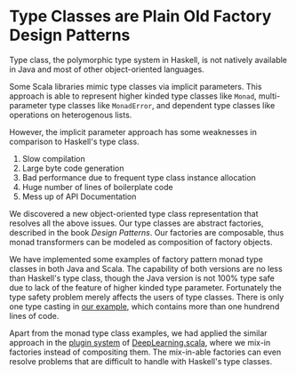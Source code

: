 # Type Classes are Plain Old Factory Design Patterns

Type class, the polymorphic type system in Haskell, is not natively available in Java and most of other object-oriented languages.

Some Scala libraries mimic type classes via implicit parameters. This approach is able to represent higher kinded type classes like `Monad`, multi-parameter type classes like `MonadError`, and dependent type classes like operations on heterogenous lists.

However, the implicit parameter approach has some weaknesses in comparison to Haskell's type class.

1. Slow compilation
2. Large byte code generation
3. Bad performance due to frequent type class instance allocation
4. Huge number of lines of boilerplate code
5. Mess up of API Documentation

We discovered a new object-oriented type class representation that resolves all the above issues. Our type classes are abstract factories, described in the book *Design Patterns*. Our factories are composable, thus monad transformers can be modeled as composition of factory objects.

We have implemented some examples of factory pattern monad type classes in both Java and Scala. The capability of both versions are no less than Haskell's type class, though the Java version is not 100% type safe due to lack of the feature of higher kinded type parameter. Fortunately the type safety problem merely affects the users of type classes. There is only one type casting in [our example](https://github.com/ThoughtWorksInc/plain-old-factory-pattern/blob/master/src/test/java/com/thoughtworks/plainoldfactorypattern/TaskTest.java), which contains more than one hundrend lines of code.

Apart from the monad type class examples, we had applied the similar approach in the [plugin system](http://deeplearning.thoughtworks.school/plugins) of [DeepLearning.scala](http://deeplearning.thoughtworks.school), where we mix-in factories instead of compositing them. The mix-in-able factories can even resolve problems that are difficult to handle with Haskell's type classes.
